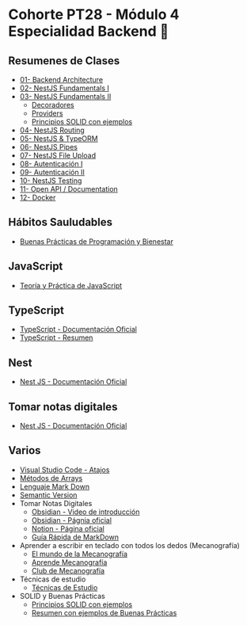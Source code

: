 # Cohorte PT28 - Módulo 4 Especialidad Backend 💾

## Resumenes de Clases

- [01- Backend Architecture](./readmes/clases/NestJS-01.md)
- [02- NestJS Fundamentals I](./readmes/clases/NestJS-02.md)
- [03- NestJS Fundamentals II](./readmes/clases/NestJS-03.md)
  - [Decoradores](./readmes/clases/NestJS-03-Decoradores.md)
  - [Providers](./readmes/clases/NestJS-03-Providers.md)
  - [Principios SOLID con ejemplos](./readmes/javascript/SOLID.md)
- [04- NestJS Routing](./readmes/clases/NestJS-04.md)
- [05- NestJS & TypeORM](./readmes/clases/NestJS-05.md)
- [06- NestJS Pipes](./readmes/clases/NestJS-06.md)
- [07- NestJS File Upload](./readmes/clases/NestJS-07.md)
- [08- Autenticación I](./readmes/clases/NestJS-08.md)
- [09- Autenticación II](./readmes/clases/NestJS-09.md)
- [10- NestJS Testing]()
- [11- Open API / Documentation]()
- [12- Docker]()

## Hábitos Sauludables

- [Buenas Prácticas de Programación y Bienestar](./readmes/HabitosSaludables.md)

## JavaScript

- [Teoría y Práctica de JavaScript](./readmes/javascript/JavaScript.md)

## TypeScript

- [TypeScript - Documentación Oficial](https://www.typescriptlang.org/)
- [TypeScript - Resumen](./readmes/TypeScript.md)

## Nest

- [Nest JS - Documentación Oficial](https://nestjs.com/)

## Tomar notas digitales

- [Nest JS - Documentación Oficial](https://nestjs.com/)

## Varios

- [Visual Studio Code - Atajos](./readmes/vsc-01.md)
- [Métodos de Arrays](./readmes/arrays-metodos.md)
- [Lenguaje Mark Down](./readmes/MarkDown.md)
- [Semantic Version](./readmes/SemanticVersion.md)
- Tomar Notas Digitales
  - [Obsidian - Video de introducción](https://www.youtube.com/watch?v=64pI_dKYZOg&t=613s)
  - [Obsidian - Págnia oficial](https://obsidian.md/)
  - [Notion - Página oficial](https://www.notion.com/es)
  - [Guía Rápida de MarkDown](./readmes/markDown.md)
- Aprender a escribir en teclado con todos los dedos (Mecanografía)
  - [El mundo de la Mecanografía](https://www.edclub.com/es/library/el-mundo-de-la-mecanograf%C3%ADa)
  - [Aprende Mecanografía](https://www.mecanografia-online.com/)
  - [Club de Mecanografía](https://www-typingclub-com.translate.goog/?_x_tr_sl=en&_x_tr_tl=es&_x_tr_hl=es&_x_tr_pto=tc)
- Técnicas de estudio
  - [Técnicas de Estudio](./readmes/tecnicasEstudio.md)
- SOLID y Buenas Prácticas
  - [Principios SOLID con ejemplos](./readmes/javascript/SOLID.md)
  - [Resumen con ejemplos de Buenas Prácticas](./readmes/javascript/BuenasPracticas.md)
